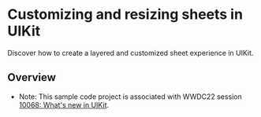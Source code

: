 # Customizing and resizing sheets in UIKit

Discover how to create a layered and customized sheet experience in UIKit.

## Overview

- Note: This sample code project is associated with WWDC22 session [10068: What's new in UIKit](https://developer.apple.com/wwdc22/10068/).
